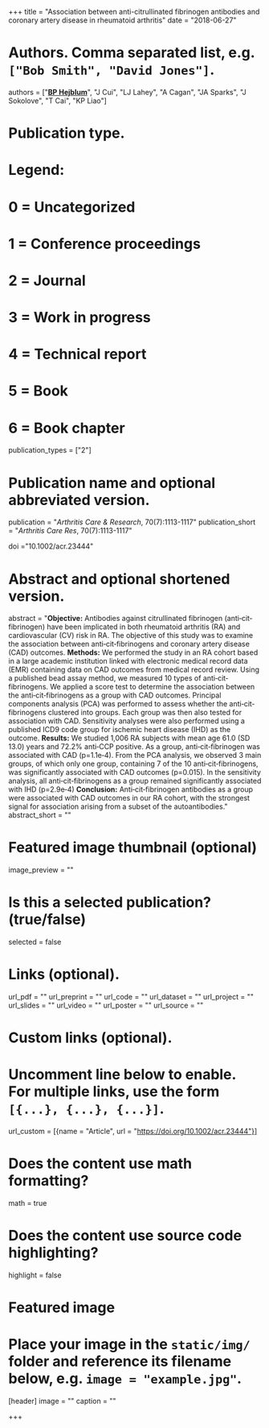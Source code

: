 +++
title = "Association between anti-citrullinated fibrinogen antibodies and coronary artery disease in rheumatoid arthritis"
date = "2018-06-27"



# Authors. Comma separated list, e.g. `["Bob Smith", "David Jones"]`.
authors = ["<u>**BP Hejblum**</u>", "J Cui", "LJ Lahey", "A Cagan", "JA Sparks", "J Sokolove", "T Cai", "KP Liao"]

# Publication type.
# Legend:
# 0 = Uncategorized
# 1 = Conference proceedings
# 2 = Journal
# 3 = Work in progress
# 4 = Technical report
# 5 = Book
# 6 = Book chapter
publication_types = ["2"]

# Publication name and optional abbreviated version.
publication = "*Arthritis Care & Research*, 70(7):1113-1117"
publication_short = "*Arthritis Care Res*, 70(7):1113-1117"

doi ="10.1002/acr.23444"

# Abstract and optional shortened version.
abstract = "**Objective:** Antibodies against citrullinated fibrinogen (anti‐cit‐fibrinogen) have been implicated in both rheumatoid arthritis (RA) and cardiovascular (CV) risk in RA. The objective of this study was to examine the association between anti‐cit‐fibrinogens and coronary artery disease (CAD) outcomes. **Methods:** We performed the study in an RA cohort based in a large academic institution linked with electronic medical record data (EMR) containing data on CAD outcomes from medical record review. Using a published bead assay method, we measured 10 types of anti‐cit‐fibrinogens. We applied a score test to determine the association between the anti‐cit‐fibrinogens as a group with CAD outcomes. Principal components analysis (PCA) was performed to assess whether the anti‐cit‐fibrinogens clustered into groups. Each group was then also tested for association with CAD. Sensitivity analyses were also performed using a published ICD9 code group for ischemic heart disease (IHD) as the outcome. **Results:** We studied 1,006 RA subjects with mean age 61.0 (SD 13.0) years and 72.2% anti‐CCP positive. As a group, anti‐cit‐fibrinogen was associated with CAD (p=1.1e‐4). From the PCA analysis, we observed 3 main groups, of which only one group, containing 7 of the 10 anti‐cit‐fibrinogens, was significantly associated with CAD outcomes (p=0.015). In the sensitivity analysis, all anti‐cit‐fibrinogens as a group remained significantly associated with IHD (p=2.9e‐4) **Conclusion:** Anti‐cit‐fibrinogen antibodies as a group were associated with CAD outcomes in our RA cohort, with the strongest signal for association arising from a subset of the autoantibodies."
abstract_short = ""

# Featured image thumbnail (optional)
image_preview = ""

# Is this a selected publication? (true/false)
selected = false

# Links (optional).
url_pdf = ""
url_preprint = ""
url_code = ""
url_dataset = ""
url_project = ""
url_slides = ""
url_video = ""
url_poster = ""
url_source = ""

# Custom links (optional).
#   Uncomment line below to enable. For multiple links, use the form `[{...}, {...}, {...}]`.
url_custom = [{name = "Article", url = "https://doi.org/10.1002/acr.23444"}]

# Does the content use math formatting?
math = true

# Does the content use source code highlighting?
highlight = false

# Featured image
# Place your image in the `static/img/` folder and reference its filename below, e.g. `image = "example.jpg"`.
[header]
image = ""
caption = ""

+++
